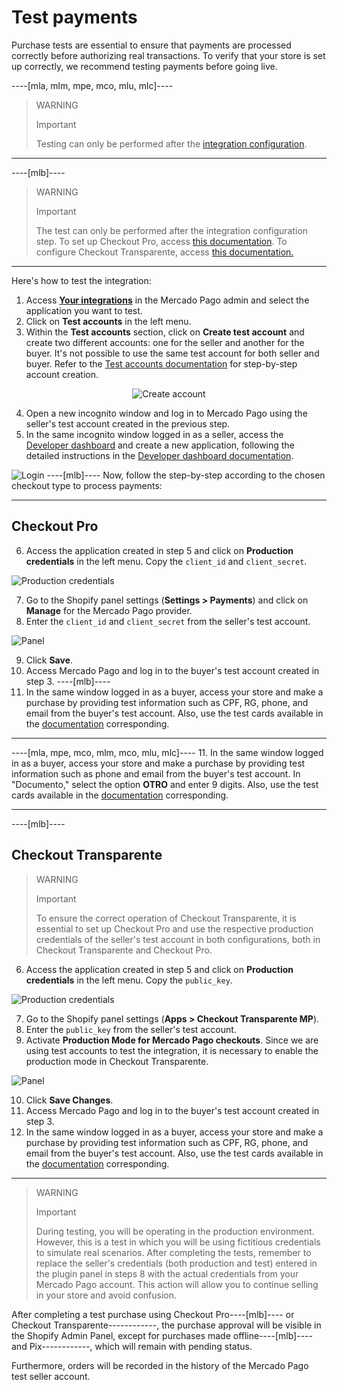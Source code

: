 # Test payments

Purchase tests are essential to ensure that payments are processed correctly before authorizing real transactions. To verify that your store is set up correctly, we recommend testing payments before going live.

----[mla, mlm, mpe, mco, mlu, mlc]----
> WARNING
>
> Important
>
> Testing can only be performed after the [integration configuration](/developers/en/docs/shopify/integration-configuration/checkout-pro).

------------
----[mlb]----
> WARNING
> 
> Important
>
> The test can only be performed after the integration configuration step. To set up Checkout Pro, access [this documentation](/developers/en/docs/shopify/integration-configuration/checkout-pro). To configure Checkout Transparente, access [this documentation.](/developers/en/docs/shopify/integration-configuration/transparent-checkout)

------------
Here's how to test the integration:

1. Access **[Your integrations](https://www.mercadopago[FAKER][URL][DOMAIN]/developers/panel/app)** in the Mercado Pago admin and select the application you want to test.
2. Click on **Test accounts** in the left menu.
3. Within the **Test accounts** section, click on **Create test account** and create two different accounts: one for the seller and another for the buyer. It's not possible to use the same test account for both seller and buyer. Refer to the [Test accounts documentation](/developers/en/docs/shopify/additional-content/your-integrations/test/accounts) for step-by-step account creation.

<center>

![Create account](/images/shopify/test-create-account-es.gif)

</center>

4. Open a new incognito window and log in to Mercado Pago using the seller's test account created in the previous step.
5. In the same incognito window logged in as a seller, access the [Developer dashboard](https://www.mercadopago[FAKER][URL][DOMAIN]/developers/panel/app) and create a new application, following the detailed instructions in the [Developer dashboard documentation](/developers/en/docs/shopify/additional-content/your-integrations/dashboard).

![Login](/images/shopify/test-login-es.gif)
----[mlb]----
Now, follow the step-by-step according to the chosen checkout type to process payments:

------------
## Checkout Pro

6. Access the application created in step 5 and click on **Production credentials** in the left menu. Copy the `client_id` and `client_secret`.

![Production credentials](/images/shopify/test-prod-credentials-es.png)

7. Go to the Shopify panel settings (**Settings > Payments**) and click on **Manage** for the Mercado Pago provider.
8. Enter the `client_id` and `client_secret` from the seller's test account.

![Panel](/images/shopify/test-pro-shopify-es.png)

9. Click **Save**.
10. Access Mercado Pago and log in to the buyer's test account created in step 3.
----[mlb]----
11. In the same window logged in as a buyer, access your store and make a purchase by providing test information such as CPF, RG, phone, and email from the buyer's test account. Also, use the test cards available in the [documentation](/developers/en/docs/shopify/additional-content/your-integrations/test/cards) corresponding.

------------
----[mla, mpe, mco, mlm, mco, mlu, mlc]----
11. In the same window logged in as a buyer, access your store and make a purchase by providing test information such as phone and email from the buyer's test account. In "Documento," select the option **OTRO** and enter 9 digits. Also, use the test cards available in the [documentation](/developers/en/docs/shopify/additional-content/your-integrations/test/cards) corresponding.

------------
----[mlb]---- 
## Checkout Transparente

> WARNING
>
> Important
>
> To ensure the correct operation of Checkout Transparente, it is essential to set up Checkout Pro and use the respective production credentials of the seller's test account in both configurations, both in Checkout Transparente and Checkout Pro.

6. Access the application created in step 5 and click on **Production credentials** in the left menu. Copy the `public_key`.

![Production credentials](/images/shopify/test-prod-credentials-es.png)

7. Go to the Shopify panel settings (**Apps > Checkout Transparente MP**).
8. Enter the `public_key` from the seller's test account.
9. Activate **Production Mode for Mercado Pago checkouts**. Since we are using test accounts to test the integration, it is necessary to enable the production mode in Checkout Transparente.

![Panel](/images/shopify/test-api-shopify.png)

10. Click **Save Changes**.
11. Access Mercado Pago and log in to the buyer's test account created in step 3.
12. In the same window logged in as a buyer, access your store and make a purchase by providing test information such as CPF, RG, phone, and email from the buyer's test account. Also, use the test cards available in the [documentation](/developers/en/docs/shopify/additional-content/your-integrations/test/cards) corresponding.

------------
> WARNING
> 
> Important
>
> During testing, you will be operating in the production environment. However, this is a test in which you will be using fictitious credentials to simulate real scenarios. After completing the tests, remember to replace the seller's credentials (both production and test) entered in the plugin panel in steps 8 with the actual credentials from your Mercado Pago account. This action will allow you to continue selling in your store and avoid confusion.

After completing a test purchase using Checkout Pro----[mlb]---- or Checkout Transparente------------, the purchase approval will be visible in the Shopify Admin Panel, except for purchases made offline----[mlb]---- and Pix------------, which will remain with pending status.

Furthermore, orders will be recorded in the history of the Mercado Pago test seller account.